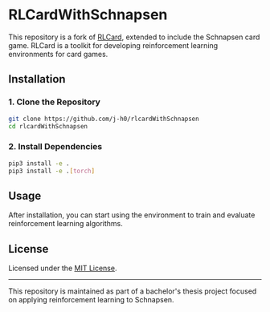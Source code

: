 # RLCardWithSchnapsen

This repository is a fork of [RLCard](https://github.com/datamllab/rlcard), extended to include the Schnapsen card game. RLCard is a toolkit for developing reinforcement learning environments for card games.

## Installation

### 1. Clone the Repository

```bash
git clone https://github.com/j-h0/rlcardWithSchnapsen
cd rlcardWithSchnapsen
```

### 2. Install Dependencies

```bash
pip3 install -e .
pip3 install -e .[torch]
```

## Usage

After installation, you can start using the environment to train and evaluate reinforcement learning algorithms. 


## License

Licensed under the [MIT License](LICENSE).

---

This repository is maintained as part of a bachelor's thesis project focused on applying reinforcement learning to Schnapsen.
